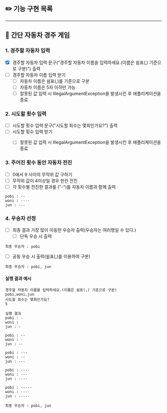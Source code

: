 ## ✏️ 기능 구현 목록

-------
## 🚚 간단 자동차 경주 게임

### 1. 경주할 자동차 입력

- [X] 경주할 자동차 입력 문구("경주할 자동차 이름을 입력하세요.(이름은 쉼표(,) 기준으로 구분)") 출력
- [ ] 경주할 자동차 이름 입력 받기
  - [ ] 자동차 이름은 쉼표(,)를 기준으로 구분
  - [ ] 자동차 이름은 5자 이하만 가능
  - [ ] 잘못된 값 입력 시 IllegalArgumentException을 발생시킨 후 애플리케이션을 종료

### 2. 시도할 횟수 입력
- [ ] 시도할 횟수 입력 문구("시도할 회수는 몇회인가요?") 출력 
- [ ] 시도할 횟수 입력 받기 
   - [ ] 잘못된 값 입력 시 IllegalArgumentException을 발생시킨 후 애플리케이션을 종료


### 3. 주어진 횟수 동안 자동차 전진
- [ ] 0에서 9 사이의 무작위 값 구하기
- [ ] 무작위 값이 4이상일 경우 한칸 전진
- [ ] 각 횟수별 전진한 결과를 ("-")를 자동차 이름과 함께 출력
```
pobi : --
woni : ----
jun : ---
```

### 4. 우승자 선정
- [ ] 최종 결과 가장 많이 이동한 우승자 출력(우승자는 여러명일 수 있다.)
  - [ ] 단독 우승 시 출력
```
최종 우승자 : pobi
```
  - [ ] 공동 우승 시 출력(쉼표(,)를 이용하여 구분)
```
최종 우승자 : pobi, jun
```

#### 실행 결과 예시

```
경주할 자동차 이름을 입력하세요.(이름은 쉼표(,) 기준으로 구분)
pobi,woni,jun
시도할 회수는 몇회인가요?
5

실행 결과
pobi : -
woni : 
jun : -

pobi : --
woni : -
jun : --

pobi : ---
woni : --
jun : ---

pobi : ----
woni : ---
jun : ----

pobi : -----
woni : ----
jun : -----

최종 우승자 : pobi, jun
```
